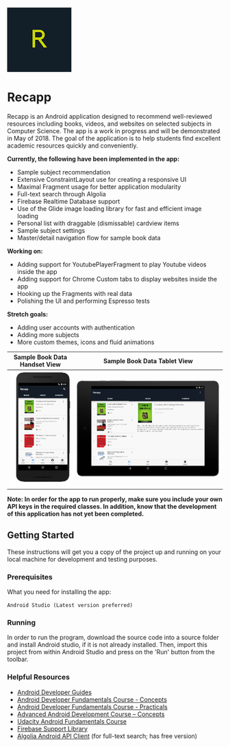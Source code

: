 ![alt text](https://github.com/mussieh/Recapp/blob/master/recapp_temporary_logo.png "Recapp Logo")
# Recapp
Recapp is an Android application designed to recommend well-reviewed resources including books, videos, and websites on selected subjects in Computer Science. The app is a work in progress and will be demonstrated in May of 2018. 
The goal of the application is to help students find excellent academic resources quickly and conveniently.

**Currently, the following have been implemented in the app:**

* Sample subject recommendation
* Extensive ConstraintLayout use for creating a responsive UI
* Maximal Fragment usage for better application modularity
* Full-text search through Algolia
* Firebase Realtime Database support
* Use of the Glide image loading library for fast and efficient image loading
* Personal list with draggable (dismissable) cardview items
* Sample subject settings
* Master/detail navigation flow for sample book data

**Working on:**

* Adding support for YoutubePlayerFragment to play Youtube videos inside the app
* Adding support for Chrome Custom tabs to display websites inside the app
* Hooking up the Fragments with real data
* Polishing the UI and performing Espresso tests

**Stretch goals:**

* Adding user accounts with authentication
* Adding more subjects
* More custom themes, icons and fluid animations

Sample Book Data Handset View   |  Sample Book Data Tablet View
:------------------------------:|:-------------------------:
![](https://github.com/mussieh/Recapp/blob/master/droid_handset.png)       |  ![](https://github.com/mussieh/Recapp/blob/master/droid_tablet.png)

**Note: In order for the app to run properly, make sure you include your own API keys in the required classes. In addition, know that
the development of this application has not yet been completed.**

## Getting Started

These instructions will get you a copy of the project up and running on your local machine for development and testing purposes.

### Prerequisites

What you need for installing the app:

```
Android Studio (Latest version preferred)

```

### Running

In order to run the program, download the source code into a source folder and install Android studio,
if it is not already installed. Then, import this project from within Android Studio and press on the 'Run' button from
the toolbar.

### Helpful Resources

* [Android Developer Guides](https://developer.android.com/guide/index.html)
* [Android Developer Fundamentals Course - Concepts](https://legacy.gitbook.com/book/google-developer-training/android-developer-fundamentals-course-concepts/details)
* [Android Developer Fundamentals Course - Practicals](https://legacy.gitbook.com/book/google-developer-training/android-developer-fundamentals-course-practicals/details)
* [Advanced Android Development Course – Concepts](https://legacy.gitbook.com/book/google-developer-training/android-developer-advanced-course-concepts/details)
* [Udacity Android Fundamentals Course](https://www.udacity.com/course/new-android-fundamentals--ud851)
* [Firebase Support Library](https://firebase.google.com/docs/android/setup)
* [Algolia Android API Client](https://www.algolia.com/doc/api-client/android/getting-started) (for full-text search; has free version)


